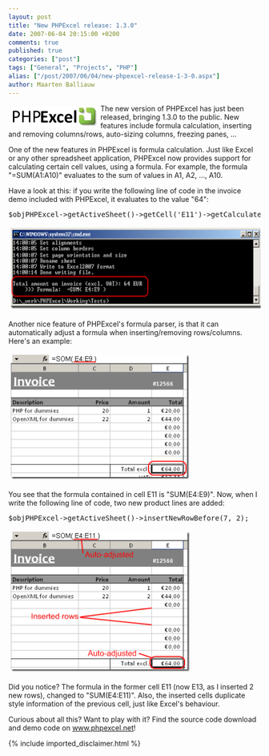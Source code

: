 ```yaml
---
layout: post
title: "New PHPExcel release: 1.3.0"
date: 2007-06-04 20:15:00 +0200
comments: true
published: true
categories: ["post"]
tags: ["General", "Projects", "PHP"]
alias: ["/post/2007/06/04/new-phpexcel-release-1-3-0.aspx"]
author: Maarten Balliauw
---
```

<p><a href="/images/WindowsLiveWriter/NewPHPExcelrelease1.3.0_A818/small_phpexcel_logo%5B2%5D.gif" mce_href="/images/WindowsLiveWriter/NewPHPExcelrelease1.3.0_A818/small_phpexcel_logo%5B2%5D.gif" atomicselection="true"><img src="/images/WindowsLiveWriter/NewPHPExcelrelease1.3.0_A818/small_phpexcel_logo_thumb%5B2%5D.gif" style="margin: 5px;" mce_src="/images/WindowsLiveWriter/NewPHPExcelrelease1.3.0_A818/small_phpexcel_logo_thumb%5B2%5D.gif" align="left" border="0" height="39" width="174"></a> The new version of PHPExcel has just been released, bringing 1.3.0 to the public. New features include formula calculation, inserting and removing columns/rows, auto-sizing columns, freezing panes, ...  </p><p>One of the new features in PHPExcel is formula calculation. Just like Excel or any other spreadsheet application, PHPExcel now provides support for calculating certain cell values, using a formula. For example, the formula "=SUM(A1:A10)" evaluates to the sum of values in A1, A2, ..., A10. </p><p>Have a look at this: if you write the following line of code in the invoice demo included with PHPExcel, it evaluates to the value "64":</p><pre>$objPHPExcel-&gt;getActiveSheet()-&gt;getCell('E11')-&gt;getCalculatedValue();</pre><pre><a href="/images/WindowsLiveWriter/NewPHPExcelrelease1.3.0_A818/20070604_formula_parsing%5B3%5D.png" mce_href="/images/WindowsLiveWriter/NewPHPExcelrelease1.3.0_A818/20070604_formula_parsing%5B3%5D.png" atomicselection="true"><img src="/images/WindowsLiveWriter/NewPHPExcelrelease1.3.0_A818/20070604_formula_parsing_thumb%5B3%5D.png" style="border: 0px none ; margin: 5px;" mce_src="/images/WindowsLiveWriter/NewPHPExcelrelease1.3.0_A818/20070604_formula_parsing_thumb%5B3%5D.png" border="0" height="161" width="668"></a> </pre>
<p>Another nice feature of PHPExcel's formula parser, is that it can automatically adjust a formula when inserting/removing rows/columns. Here's an example:</p>
<p><a href="/images/WindowsLiveWriter/NewPHPExcelrelease1.3.0_A818/20070604_before_insert%5B2%5D.png" mce_href="/images/WindowsLiveWriter/NewPHPExcelrelease1.3.0_A818/20070604_before_insert%5B2%5D.png" atomicselection="true"><img src="/images/WindowsLiveWriter/NewPHPExcelrelease1.3.0_A818/20070604_before_insert_thumb%5B2%5D.png" style="border: 0px none ; margin: 5px;" mce_src="/images/WindowsLiveWriter/NewPHPExcelrelease1.3.0_A818/20070604_before_insert_thumb%5B2%5D.png" border="0" height="248" width="356"></a> </p>
<p>You see that the formula contained in cell E11 is "SUM(E4:E9)". Now, when I write the following line of code, two new product lines are added:</p><pre>$objPHPExcel-&gt;getActiveSheet()-&gt;insertNewRowBefore(7, 2);</pre><pre><a href="/images/WindowsLiveWriter/NewPHPExcelrelease1.3.0_A818/20070604_after_insert%5B2%5D.png" mce_href="/images/WindowsLiveWriter/NewPHPExcelrelease1.3.0_A818/20070604_after_insert%5B2%5D.png" atomicselection="true"><img src="/images/WindowsLiveWriter/NewPHPExcelrelease1.3.0_A818/20070604_after_insert_thumb%5B2%5D.png" style="border: 0px none ; margin: 5px;" mce_src="/images/WindowsLiveWriter/NewPHPExcelrelease1.3.0_A818/20070604_after_insert_thumb%5B2%5D.png" border="0" height="279" width="357"></a> </pre>
<p>Did you notice? The formula in the former cell E11 (now E13, as I inserted 2 new rows), changed to "SUM(E4:E11)". Also, the inserted cells duplicate style information of the previous cell, just like Excel's behaviour.
</p><p>Curious about all this? Want to play with it? Find the source code download and demo code on <a href="http://www.phpexcel.net" mce_href="http://www.phpexcel.net">www.phpexcel.net</a>!</p>

{% include imported_disclaimer.html %}

